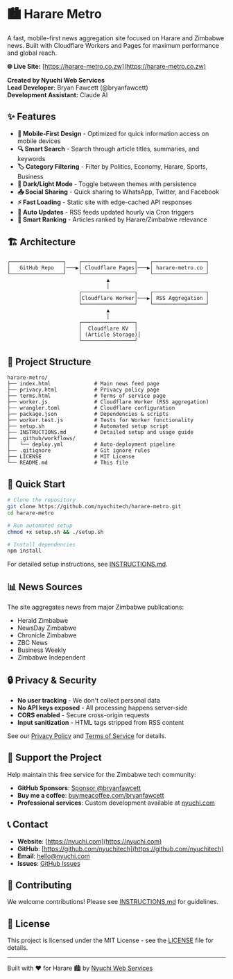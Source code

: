 # 🏙️ Harare Metro

A fast, mobile-first news aggregation site focused on Harare and Zimbabwe news. Built with Cloudflare Workers and Pages for maximum performance and global reach.

**🌐 Live Site:** [https://harare-metro.co.zw](https://harare-metro.co.zw)

**Created by Nyuchi Web Services**  
**Lead Developer:** Bryan Fawcett (@bryanfawcett)  
**Development Assistant:** Claude AI

## ✨ Features

- **📱 Mobile-First Design** - Optimized for quick information access on mobile devices
- **🔍 Smart Search** - Search through article titles, summaries, and keywords
- **🏷️ Category Filtering** - Filter by Politics, Economy, Harare, Sports, Business
- **🌙 Dark/Light Mode** - Toggle between themes with persistence
- **📤 Social Sharing** - Quick sharing to WhatsApp, Twitter, and Facebook
- **⚡ Fast Loading** - Static site with edge-cached API responses
- **🔄 Auto Updates** - RSS feeds updated hourly via Cron triggers
- **🎯 Smart Ranking** - Articles ranked by Harare/Zimbabwe relevance

## 🏗️ Architecture

```
┌─────────────────┐    ┌─────────────────┐    ┌─────────────────┐
│   GitHub Repo   │───▶│ Cloudflare Pages│───▶│ harare-metro.co │
└─────────────────┘    └─────────────────┘    └─────────────────┘
                                ▲
                                │
                       ┌─────────────────┐    ┌─────────────────┐
                       │Cloudflare Worker│───▶│ RSS Aggregation │
                       └─────────────────┘    └─────────────────┘
                                ▲
                                │
                       ┌─────────────────┐
                       │  Cloudflare KV  │
                       │ (Article Storage)│
                       └─────────────────┘
```

## 📁 Project Structure

```
harare-metro/
├── index.html              # Main news feed page
├── privacy.html            # Privacy policy page
├── terms.html              # Terms of service page
├── worker.js               # Cloudflare Worker (RSS aggregation)
├── wrangler.toml           # Cloudflare configuration
├── package.json            # Dependencies & scripts
├── worker.test.js          # Tests for Worker functionality
├── setup.sh                # Automated setup script
├── INSTRUCTIONS.md         # Detailed setup and usage guide
├── .github/workflows/
│   └── deploy.yml          # Auto-deployment pipeline
├── .gitignore              # Git ignore rules
├── LICENSE                 # MIT License
└── README.md               # This file
```

## 🚀 Quick Start

```bash
# Clone the repository
git clone https://github.com/nyuchitech/harare-metro.git
cd harare-metro

# Run automated setup
chmod +x setup.sh && ./setup.sh

# Install dependencies
npm install
```

For detailed setup instructions, see [INSTRUCTIONS.md](./INSTRUCTIONS.md).

## 📊 News Sources

The site aggregates news from major Zimbabwe publications:
- Herald Zimbabwe
- NewsDay Zimbabwe
- Chronicle Zimbabwe
- ZBC News
- Business Weekly
- Zimbabwe Independent

## 🔒 Privacy & Security

- **No user tracking** - We don't collect personal data
- **No API keys exposed** - All processing happens server-side
- **CORS enabled** - Secure cross-origin requests
- **Input sanitization** - HTML tags stripped from RSS content

See our [Privacy Policy](./privacy.html) and [Terms of Service](./terms.html) for details.

## 💖 Support the Project

Help maintain this free service for the Zimbabwe tech community:

- **GitHub Sponsors**: [Sponsor @bryanfawcett](https://github.com/sponsors/bryanfawcett)
- **Buy me a coffee**: [buymeacoffee.com/bryanfawcett](https://buymeacoffee.com/bryanfawcett)
- **Professional services**: Custom development available at [nyuchi.com](https://nyuchi.com)

## 📞 Contact

- **Website**: [https://nyuchi.com](https://nyuchi.com)
- **GitHub**: [https://github.com/nyuchitech](https://github.com/nyuchitech)
- **Email**: [hello@nyuchi.com](mailto:hello@nyuchi.com)
- **Issues**: [GitHub Issues](https://github.com/nyuchitech/harare-metro/issues)

## 🤝 Contributing

We welcome contributions! Please see [INSTRUCTIONS.md](./INSTRUCTIONS.md#contributing) for guidelines.

## 📄 License

This project is licensed under the MIT License - see the [LICENSE](LICENSE) file for details.

---

Built with ❤️ for Harare 🏙️ by [Nyuchi Web Services](https://nyuchi.com)